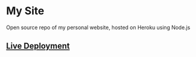 # My Site
 Open source repo of my personal website, hosted on Heroku using Node.js
## [Live Deployment](https://anayroge.herokuapp.com/)
